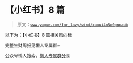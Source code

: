 # 【小红书】8 篇

> 原文：[`www.yuque.com/for_lazy/wind/xuoui4m5o0qnpaub`](https://www.yuque.com/for_lazy/wind/xuoui4m5o0qnpaub)

以下为：【小红书】8 篇相关风向标

完整生财周报见懒人专属群~

公众号懒人搜索，[懒人专属群分享](https://lazybook.fun/#/blog/group)